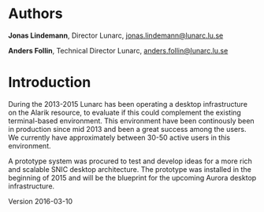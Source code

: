 # Authors

**Jonas Lindemann**, Director Lunarc, jonas.lindemann@lunarc.lu.se

**Anders Follin**, Technical Director Lunarc, anders.follin@lunarc.lu.se

# Introduction

During the 2013-2015 Lunarc has been operating a desktop infrastructure on the Alarik resource, to evaluate if this could complement the existing terminal-based environment. This environment have been continously been in production since mid 2013 and been a great success among the users. We currently have approximately between 30-50 active users in this environment.

A prototype system was procured to test and develop ideas for a more rich and scalable SNIC desktop architecture. The prototype was installed in the beginning of 2015 and will be the blueprint for the upcoming Aurora desktop infrastructure.

Version 2016-03-10